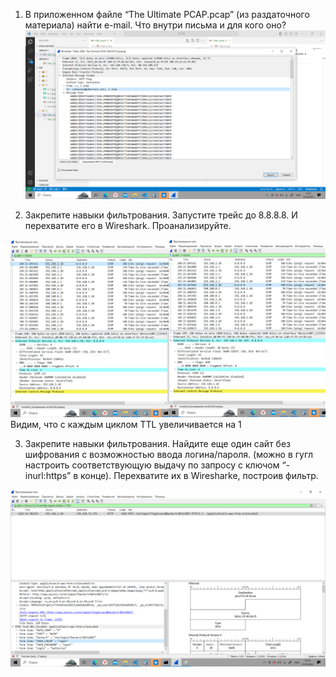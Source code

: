 1. В приложенном файле “The Ultimate PCAP.pcap” (из раздаточного материала) найти e-mail. Что внутри письма и для кого оно?
![Alt text](image.png)

2. Закрепите навыки фильтрования. Запустите трейс до 8.8.8.8. И перехватите его в Wireshark. Проанализируйте.

![Alt text](image2.png)
Видим, что с каждым циклом TTL увеличивается на 1

3. Закрепите навыки фильтрования. Найдите еще один сайт без шифрования с возможностью ввода логина/пароля. (можно в гугл настроить соответствующую выдачу по запросу с ключом “-inurl:https” в конце). Перехватите их в Wiresharke, построив фильтр.

![Alt text](image-1.png)
